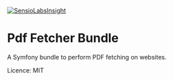 [![SensioLabsInsight](https://insight.sensiolabs.com/projects/24691eed-0a24-4c4c-9fda-81d67cf337ce/big.png)](https://insight.sensiolabs.com/projects/24691eed-0a24-4c4c-9fda-81d67cf337ce)

# Pdf Fetcher Bundle

A Symfony bundle to perform PDF fetching on websites.

Licence: MIT
